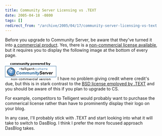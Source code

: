 ```yaml
---
title: Community Server Licensing vs .TEXT
date: 2005-04-18 -0800
tags: []
redirect_from: "/archive/2005/04/17/community-server-licensing-vs-text.aspx/"
---
```


Before you upgrade to Community Server, be aware that they've turned it
into [a commercial
product](https://store.telligentsystems.com/FamilyProducts.aspx?id=1).
Yes, there is a [non-commercial license
available](http://www.telligentsystems.com/Solutions/license.aspx?File=forums-source.exe),
but it requires you to display the following image at the bottom of
every page.

![CS EULA](/images/CSEULA.GIF) I have no problem giving credit where
credit's due, but this is in stark contrast to the [BSD license employed
by .TEXT](http://scottwater.com/License/) and you should be aware of
this if you plan to upgrade to CS.

For example, competitors to Telligent would probably want to purchase
the commerical license rather than have to prominently display their
logo on your blog.

In any case, I'll probably stick with .TEXT and start looking into what
it will take to switch to DasBlog. I think I prefer the more focused
approach DasBlog takes.

